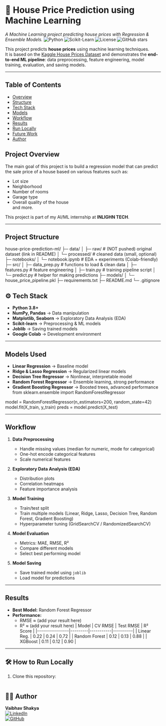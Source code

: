 # 🏡 House Price Prediction using Machine Learning
_A Machine Learning project predicting house prices with Regression & Ensemble Models._
![Python](https://img.shields.io/badge/Python-3.8%2B-blue)
![Scikit-Learn](https://img.shields.io/badge/ML-ScikitLearn%20%7C%20XGBoost-orange)
![License](https://img.shields.io/badge/License-MIT-green)
![GitHub stars](https://img.shields.io/github/stars/YourUsername/house-price-prediction-ml?style=social)


This project predicts **house prices** using machine learning techniques.  
It is based on the [Kaggle House Prices Dataset](https://www.kaggle.com/c/house-prices-advanced-regression-techniques) and demonstrates the **end-to-end ML pipeline**: data preprocessing, feature engineering, model training, evaluation, and saving models.

---
##  Table of Contents
- [Overview](#-project-overview)
- [Structure](#-project-structure)
- [Tech Stack](#-tech-stack)
- [Models](#-models-used)
- [Workflow](#-workflow)
- [Results](#-results)
- [Run Locally](#-how-to-run-locally)
- [Future Work](#-future-improvements)
- [Author](#-author)


##  Project Overview
The main goal of this project is to build a regression model that can predict the sale price of a house based on various features such as:
- Lot size
- Neighborhood
- Number of rooms
- Garage type
- Overall quality of the house  
and more.

This project is part of my AI/ML internship at **INLIGHN TECH**.

---
## Project Structure
house-price-prediction-ml/
├─ data/
│  ├─ raw/              # (NOT pushed) original dataset (link in README)
│  └─ processed/        # cleaned data (small, optional)
├─ notebooks/
│  └─ notebook.ipynb    # EDA + experiments (Colab-friendly)
├─ src/
│  ├─ data_prep.py      # functions to load & clean data
│  ├─ features.py       # feature engineering
│  ├─ train.py          # training pipeline script
│  └─ predict.py        # helper for making predictions
├─ models/
│  └─ house_price_pipeline.pkl
├─ requirements.txt
├─ README.md
└─ .gitignore


## ⚙ Tech Stack
- **Python 3.8+**
- **NumPy, Pandas** → Data manipulation
- **Matplotlib, Seaborn** → Exploratory Data Analysis (EDA)
- **Scikit-learn** → Preprocessing & ML models
- **Joblib** → Saving trained models
- **Google Colab** → Development environment

---

##  Models Used
- **Linear Regression** → Baseline model
- **Ridge & Lasso Regression** → Regularized linear models
- **Decision Tree Regressor** → Nonlinear, interpretable model
- **Random Forest Regressor** → Ensemble learning, strong performance
- **Gradient Boosting Regressor** → Boosted trees, advanced performance
from sklearn.ensemble import RandomForestRegressor

model = RandomForestRegressor(n_estimators=200, random_state=42)
model.fit(X_train, y_train)
preds = model.predict(X_test)

---

##  Workflow
1. **Data Preprocessing**
   - Handle missing values (median for numeric, mode for categorical)
   - One-hot encode categorical features
   - Scale numerical features

2. **Exploratory Data Analysis (EDA)**
   - Distribution plots
   - Correlation heatmaps
   - Feature importance analysis

3. **Model Training**
   - Train/test split
   - Train multiple models (Linear, Ridge, Lasso, Decision Tree, Random Forest, Gradient Boosting)
   - Hyperparameter tuning (GridSearchCV / RandomizedSearchCV)

4. **Model Evaluation**
   - Metrics: MAE, RMSE, R²
   - Compare different models
   - Select best performing model

5. **Model Saving**
   - Save trained model using `joblib`
   - Load model for predictions

---

##  Results
- **Best Model:** Random Forest Regressor
- **Performance:**  
  - RMSE ≈ (add your result here)  
  - R² ≈ (add your result here)
| Model          | CV RMSE | Test RMSE | R² Score |
|----------------|---------|-----------|----------|
| Linear Reg.    | 0.22    | 0.24      | 0.72     |
| Random Forest  | 0.12    | 0.13      | 0.88     |
| XGBoost        | 0.11    | 0.12      | 0.90     |

---

## 🛠 How to Run Locally
1. Clone this repository:
   ```bash

## 👨‍💻 Author
**Vaibhav Shakya**  
[![LinkedIn](https://img.shields.io/badge/LinkedIn-blue)]((https://www.linkedin.com/in/vaibhav-shakya-42096b266/))  
[![GitHub](https://img.shields.io/badge/GitHub-black)]((https://github.com/Vaibhav-Tez-Shakya))
